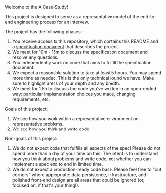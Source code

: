 Welcome to the A Case-Study! 

This project is designed to serve as a representative model of the end-to-end engineering process for an intervew. 

The project has the following phases:

1. You receive access to this repository, which contains this README and a [specification document](spec.md) that describes the project.
2. We meet for 10m - 15m to discuss the specification document and resolve any questions.
3. You independently work on code that aims to fulfill the specification document.
4. We expect a reasonable solution to take at least 5 hours. You may spend more time as needed. This is the only technical round we have. Make sure to highlight areas of your depth and any bredth. 
5. We meet for 1.5h to discuss the code you've written in an open-ended way: particular implementation choices you made, changing requirements, etc.

Goals of this project:

1. We see how you work within a representative environment on representative problems.
2. We see how you think and write code.

Non-goals of this project:

1. We do not expect code that fulfills all aspects of the spec! Please do not spend more than a day of your time on this. The intent is to understand how you think about problems and write code, not whether you can implement a spec end to end in limited time.
2. We do not expect a production-ready code base. Please feel free to "cut corners" where appropriate: data persistence, infrastructure, and polished front-end design are all areas that could be ignored (or, focused on, if that's your thing!).

